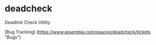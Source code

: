 deadcheck
=========

Deadlink Check Utility

[Bug Tracking] (https://www.assembla.com/spaces/deadcheck/tickets "Bugs") 
